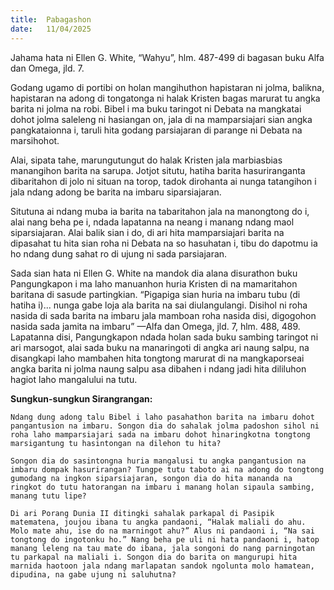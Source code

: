 ```yaml
---
title:  Pabagashon
date:   11/04/2025
---
```


Jahama hata ni Ellen G. White, “Wahyu”, hlm. 487-499 di bagasan buku Alfa dan Omega, jld. 7.

Godang ugamo di portibi on holan mangihuthon hapistaran ni jolma, balikna, hapistaran na adong di tongatonga ni halak Kristen bagas marurat tu angka barita ni jolma na robi. Bibel i ma buku taringot ni Debata na mangkatai dohot jolma saleleng ni hasiangan on, jala di na mamparsiajari sian angka pangkataionna i, taruli hita godang parsiajaran di parange ni Debata na marsihohot.

Alai, sipata tahe, marungutungut do halak Kristen jala marbiasbias manangihon barita na sarupa. Jotjot situtu, hatiha barita hasuriranganta dibaritahon di jolo ni situan na torop, tadok dirohanta ai nunga tatangihon i jala ndang adong be barita na imbaru siparsiajaran.

Situtuna ai ndang muba ia barita na tabaritahon jala na manongtong do i, alai nang beha pe i, ndada lapatanna na neang i manang ndang maol siparsiajaran. Alai balik sian i do, di ari hita mamparsiajari barita na dipasahat tu hita sian roha ni Debata na so hasuhatan i, tibu do dapotmu ia ho ndang dung sahat ro di ujung ni sada parsiajaran.

Sada sian hata ni Ellen G. White na mandok dia alana disurathon buku Pangungkapon i ma laho manuanhon huria Kristen di na mamaritahon baritana di sasude partingkian. “Pigapiga sian huria na imbaru tubu (di hatiha i)... nunga gabe loja ala barita na sai diulangulangi. Disihol ni roha nasida di sada barita na imbaru jala mamboan roha nasida disi, digogohon nasida sada jamita na imbaru” —Alfa dan Omega, jld. 7, hlm. 488, 489. Lapatanna disi, Pangungkapon ndada holan sada buku sambing taringot ni ari marsogot, alai sada buku na manaringoti di angka ari naung salpu, na disangkapi laho mambahen hita tongtong marurat di na mangkaporseai angka barita ni jolma naung salpu asa dibahen i ndang jadi hita dililuhon hagiot laho mangalului na tutu.

**Sungkun-sungkun Sirangrangan:**

`Ndang dung adong talu Bibel i laho pasahathon barita na imbaru dohot pangantusion na imbaru. Songon dia do sahalak jolma padoshon sihol ni roha laho mamparsiajari sada na imbaru dohot hinaringkotna tongtong marsigantung tu hasintongan na dilehon tu hita?`

`Songon dia do sasintongna huria mangalusi tu angka pangantusion na imbaru dompak hasurirangan? Tungpe tutu taboto ai na adong do tongtong gumodang na ingkon siparsiajaran, songon dia do hita mananda na ringkot do tutu hatorangan na imbaru i manang holan sipaula sambing, manang tutu lipe?`

`Di ari Porang Dunia II ditingki sahalak parkapal di Pasipik matematena, joujou ibana tu angka pandaoni, “Halak maliali do ahu. Molo mate ahu, ise do na marningot ahu?” Alus ni pandaoni i, “Na sai tongtong do ingotonku ho.” Nang beha pe uli ni hata pandaoni i, hatop manang leleng na tau mate do ibana, jala songoni do nang parningotan tu parkapal na maliali i. Songon dia do barita on mangurupi hita marnida haotoon jala ndang marlapatan sandok ngolunta molo hamatean, dipudina, na gabe ujung ni saluhutna?`